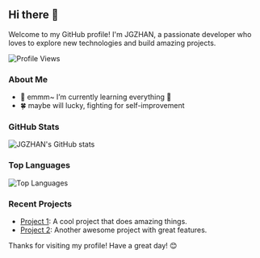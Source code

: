 
## Hi there 👋

Welcome to my GitHub profile! I'm JGZHAN, a passionate developer who loves to explore new technologies and build amazing projects.

![Profile Views](https://komarev.com/ghpvc/?username=JGZHAN&color=brightgreen)

### About Me

- 🌱 emmm~ I’m currently learning everything 🤣
- 🍀 maybe will lucky, fighting for self-improvement

### GitHub Stats

[//]: # (这个模块正在努力,尽力填满数据🤯)

![JGZHAN's GitHub stats](https://github-readme-stats.vercel.app/api?username=JGZHAN&show_icons=true&theme=radical)

### Top Languages

![Top Languages](https://github-readme-stats.vercel.app/api/top-langs/?username=JGZHAN&layout=compact&theme=radical)


### Recent Projects

- [Project 1](https://github.com/JGZHAN/project1): A cool project that does amazing things.
- [Project 2](https://github.com/JGZHAN/project2): Another awesome project with great features.

Thanks for visiting my profile! Have a great day! 😊
